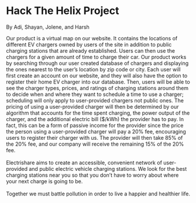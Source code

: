 # Hack The Helix Project
By  Adi, Shayan, Jolene, and Harsh

<p>
Our product is a virtual map on our website. It contains the locations of different EV chargers owned by users of the site in addition to public charging stations that are already established. Users can then use the chargers for a given amount of time to charge their car. Our product works by searching through our user created database of chargers and displaying the ones nearest to the user’s location by zip code or city. Each user will first create an account on our website, and they will also have the option to register their home EV charger into our database. Then, users will be able to see the charger types, prices, and ratings of charging stations around them to decide when and where they want to schedule a time to use a charger; scheduling will only apply to user-provided chargers not public ones. The pricing of using a user-provided charger will then be determined by our algorithm that accounts for the time spent charging, the power output of the charger, and the additional electric bill ($/kWh) the provider has to pay. In fact, this can be a form of passive income for the provider since the price the person using a user-provided charger will pay a 20% fee, encouraging users to register their charger with us. The provider will then take 85% of the 20% fee, and our company will receive the remaining 15% of the 20% fee. 

<br />
<br />
Electrishare aims to create an accessible, convenient network of user-provided and public electric vehicle charging stations. We look for the best charging stations near you so that you don’t have to worry about where your next charge is going to be.
<br />
<br />
Together we must battle pollution in order to live a happier and healthier life.
